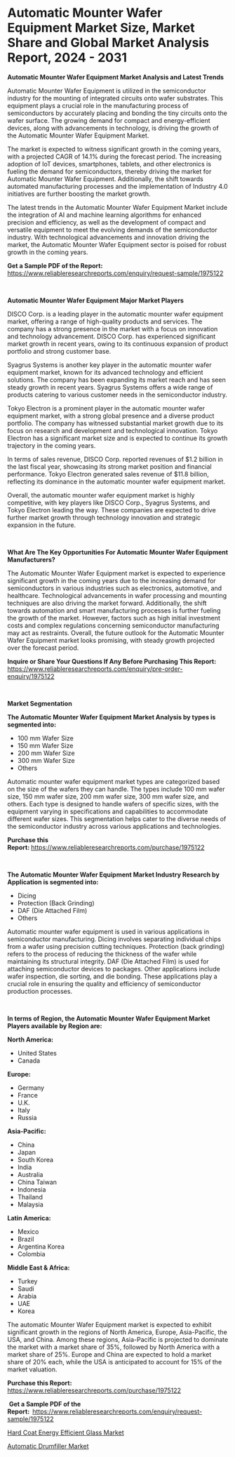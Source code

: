 <p><h1>Automatic Mounter Wafer Equipment Market Size, Market Share and Global Market Analysis Report, 2024 - 2031</h1></p><p><strong>Automatic Mounter Wafer Equipment Market Analysis and Latest Trends</strong></p>
<p><p>Automatic Mounter Wafer Equipment is utilized in the semiconductor industry for the mounting of integrated circuits onto wafer substrates. This equipment plays a crucial role in the manufacturing process of semiconductors by accurately placing and bonding the tiny circuits onto the wafer surface. The growing demand for compact and energy-efficient devices, along with advancements in technology, is driving the growth of the Automatic Mounter Wafer Equipment Market.</p><p>The market is expected to witness significant growth in the coming years, with a projected CAGR of 14.1% during the forecast period. The increasing adoption of IoT devices, smartphones, tablets, and other electronics is fueling the demand for semiconductors, thereby driving the market for Automatic Mounter Wafer Equipment. Additionally, the shift towards automated manufacturing processes and the implementation of Industry 4.0 initiatives are further boosting the market growth.</p><p>The latest trends in the Automatic Mounter Wafer Equipment Market include the integration of AI and machine learning algorithms for enhanced precision and efficiency, as well as the development of compact and versatile equipment to meet the evolving demands of the semiconductor industry. With technological advancements and innovation driving the market, the Automatic Mounter Wafer Equipment sector is poised for robust growth in the coming years.</p></p>
<p><strong>Get a Sample PDF of the Report:&nbsp;</strong> <a href="https://www.reliableresearchreports.com/enquiry/request-sample/1975122">https://www.reliableresearchreports.com/enquiry/request-sample/1975122</a></p>
<p>&nbsp;</p>
<p><strong>Automatic Mounter Wafer Equipment Major Market Players</strong></p>
<p><p>DISCO Corp. is a leading player in the automatic mounter wafer equipment market, offering a range of high-quality products and services. The company has a strong presence in the market with a focus on innovation and technology advancement. DISCO Corp. has experienced significant market growth in recent years, owing to its continuous expansion of product portfolio and strong customer base.</p><p>Syagrus Systems is another key player in the automatic mounter wafer equipment market, known for its advanced technology and efficient solutions. The company has been expanding its market reach and has seen steady growth in recent years. Syagrus Systems offers a wide range of products catering to various customer needs in the semiconductor industry.</p><p>Tokyo Electron is a prominent player in the automatic mounter wafer equipment market, with a strong global presence and a diverse product portfolio. The company has witnessed substantial market growth due to its focus on research and development and technological innovation. Tokyo Electron has a significant market size and is expected to continue its growth trajectory in the coming years.</p><p>In terms of sales revenue, DISCO Corp. reported revenues of $1.2 billion in the last fiscal year, showcasing its strong market position and financial performance. Tokyo Electron generated sales revenue of $11.8 billion, reflecting its dominance in the automatic mounter wafer equipment market.</p><p>Overall, the automatic mounter wafer equipment market is highly competitive, with key players like DISCO Corp., Syagrus Systems, and Tokyo Electron leading the way. These companies are expected to drive further market growth through technology innovation and strategic expansion in the future.</p></p>
<p>&nbsp;</p>
<p><strong>What Are The Key Opportunities For Automatic Mounter Wafer Equipment Manufacturers?</strong></p>
<p><p>The Automatic Mounter Wafer Equipment market is expected to experience significant growth in the coming years due to the increasing demand for semiconductors in various industries such as electronics, automotive, and healthcare. Technological advancements in wafer processing and mounting techniques are also driving the market forward. Additionally, the shift towards automation and smart manufacturing processes is further fueling the growth of the market. However, factors such as high initial investment costs and complex regulations concerning semiconductor manufacturing may act as restraints. Overall, the future outlook for the Automatic Mounter Wafer Equipment market looks promising, with steady growth projected over the forecast period.</p></p>
<p><strong>Inquire or Share Your Questions If Any Before Purchasing This Report:</strong> <a href="https://www.reliableresearchreports.com/enquiry/pre-order-enquiry/1975122">https://www.reliableresearchreports.com/enquiry/pre-order-enquiry/1975122</a></p>
<p>&nbsp;</p>
<p><strong>Market Segmentation</strong></p>
<p><strong>The Automatic Mounter Wafer Equipment Market Analysis by types is segmented into:</strong></p>
<p><ul><li>100 mm Wafer Size</li><li>150 mm Wafer Size</li><li>200 mm Wafer Size</li><li>300 mm Wafer Size</li><li>Others</li></ul></p>
<p><p>Automatic mounter wafer equipment market types are categorized based on the size of the wafers they can handle. The types include 100 mm wafer size, 150 mm wafer size, 200 mm wafer size, 300 mm wafer size, and others. Each type is designed to handle wafers of specific sizes, with the equipment varying in specifications and capabilities to accommodate different wafer sizes. This segmentation helps cater to the diverse needs of the semiconductor industry across various applications and technologies.</p></p>
<p><strong>Purchase this Report:&nbsp;</strong><a href="https://www.reliableresearchreports.com/purchase/1975122">https://www.reliableresearchreports.com/purchase/1975122</a></p>
<p>&nbsp;</p>
<p><strong>The Automatic Mounter Wafer Equipment Market Industry Research by Application is segmented into:</strong></p>
<p><ul><li>Dicing</li><li>Protection (Back Grinding)</li><li>DAF (Die Attached Film)</li><li>Others</li></ul></p>
<p><p>Automatic mounter wafer equipment is used in various applications in semiconductor manufacturing. Dicing involves separating individual chips from a wafer using precision cutting techniques. Protection (back grinding) refers to the process of reducing the thickness of the wafer while maintaining its structural integrity. DAF (Die Attached Film) is used for attaching semiconductor devices to packages. Other applications include wafer inspection, die sorting, and die bonding. These applications play a crucial role in ensuring the quality and efficiency of semiconductor production processes.</p></p>
<p>&nbsp;</p>
<p><strong>In terms of Region, the Automatic Mounter Wafer Equipment Market Players available by Region are:</strong></p>
<p>
    <p> <strong> North America: </strong>
        <ul>
            <li>United States</li>
            <li>Canada</li>
        </ul>
        </p> 
    <p> <strong> Europe: </strong>
        <ul>
            <li>Germany</li>
            <li>France</li>
            <li>U.K.</li>
            <li>Italy</li>
            <li>Russia</li>
        </ul>
        </p> 
    <p> <strong> Asia-Pacific: </strong>
        <ul>
            <li>China</li>
            <li>Japan</li>
            <li>South Korea</li>
            <li>India</li>
            <li>Australia</li>
            <li>China Taiwan</li>
            <li>Indonesia</li>
            <li>Thailand</li>
            <li>Malaysia</li>
        </ul>
        </p> 
    <p> <strong> Latin America: </strong>
        <ul>
            <li>Mexico</li>
            <li>Brazil</li>
            <li>Argentina Korea</li>
            <li>Colombia</li>
        </ul>
        </p> 
    <p> <strong> Middle East & Africa: </strong>
        <ul>
            <li>Turkey</li>
            <li>Saudi</li>
            <li>Arabia</li>
            <li>UAE</li>
            <li>Korea</li>
        </ul>
    </p>
    </p>
<p><p>The automatic Mounter Wafer Equipment market is expected to exhibit significant growth in the regions of North America, Europe, Asia-Pacific, the USA, and China. Among these regions, Asia-Pacific is projected to dominate the market with a market share of 35%, followed by North America with a market share of 25%. Europe and China are expected to hold a market share of 20% each, while the USA is anticipated to account for 15% of the market valuation.</p></p>
<p><strong>Purchase this Report: </strong><a href="https://www.reliableresearchreports.com/purchase/1975122">https://www.reliableresearchreports.com/purchase/1975122</a></p>
<p>&nbsp;<strong>Get a Sample PDF of the Report:&nbsp;&nbsp;</strong><a href="https://www.reliableresearchreports.com/enquiry/request-sample/1975122">https://www.reliableresearchreports.com/enquiry/request-sample/1975122</a></p>
<p><strong></strong></p>
<p><p><a href="https://github.com/Sherrillcrooksxa8i18ucf2m/Market-Research-Report-List-1/blob/main/hard-coat-energy-efficient-glass-market.md">Hard Coat Energy Efficient Glass Market</a></p><p><a href="https://summer-dogwood-3e9.notion.site/Automatic-Drumfiller-Market-Centers-on-Aspects-such-as-Market-Growth-Market-Share-Market-Opportuni-d643294d7e6d40f481b5f5bd64790f2c">Automatic Drumfiller Market</a></p></p>